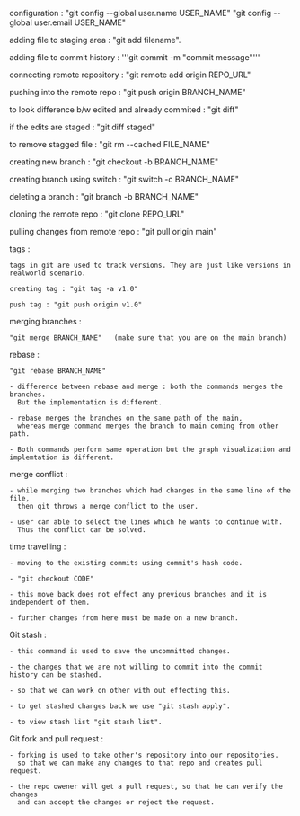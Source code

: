 

configuration :
"git config --global user.name USER_NAME"
"git config --global user.email USER_NAME"

adding file to staging area :
"git add filename".

adding file to commit history :
'''git commit -m "commit message"'''

connecting remote repository :
"git remote add origin REPO_URL"

pushing into the remote repo :
"git push origin BRANCH_NAME"

to look difference b/w edited and already commited :
"git diff"

if the edits are staged :
"git diff staged"

to remove stagged file :
"git rm --cached FILE_NAME"

creating new branch :
"git checkout -b BRANCH_NAME"

creating branch using switch :
"git switch -c BRANCH_NAME"

deleting a branch :
"git branch -b BRANCH_NAME"

cloning the remote repo :
"git clone REPO_URL"

pulling changes from remote repo :
"git pull origin main"

tags :

    tags in git are used to track versions. They are just like versions in realworld scenario.

    creating tag : "git tag -a v1.0"

    push tag : "git push origin v1.0"

merging branches :

    "git merge BRANCH_NAME"   (make sure that you are on the main branch)

rebase :

    "git rebase BRANCH_NAME"

    - difference between rebase and merge : both the commands merges the branches.
      But the implementation is different.

    - rebase merges the branches on the same path of the main,
      whereas merge command merges the branch to main coming from other path.

    - Both commands perform same operation but the graph visualization and implemtation is different.

merge conflict :

    - while merging two branches which had changes in the same line of the file,
      then git throws a merge conflict to the user.

    - user can able to select the lines which he wants to continue with.
      Thus the conflict can be solved.

time travelling :

    - moving to the existing commits using commit's hash code.

    - "git checkout CODE"

    - this move back does not effect any previous branches and it is independent of them.

    - further changes from here must be made on a new branch.

Git stash :

    - this command is used to save the uncommitted changes.

    - the changes that we are not willing to commit into the commit history can be stashed.

    - so that we can work on other with out effecting this.

    - to get stashed changes back we use "git stash apply".

    - to view stash list "git stash list".

Git fork and pull request :

    - forking is used to take other's repository into our repositories.
      so that we can make any changes to that repo and creates pull request.

    - the repo owener will get a pull request, so that he can verify the changes
      and can accept the changes or reject the request.
